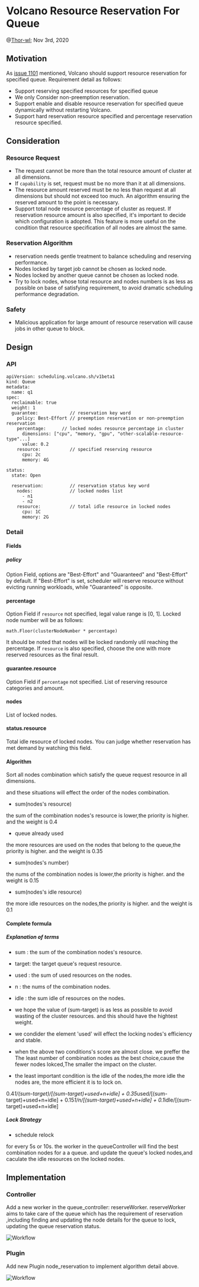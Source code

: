 # Volcano Resource Reservation For Queue

@[Thor-wl](https://github.com/Thor-wl); Nov 3rd, 2020

## Motivation
As [issue 1101](https://github.com/volcano-sh/volcano/issues/1101) mentioned, Volcano should support resource reservation
for specified queue. Requirement detail as follows:
* Support reserving specified resources for specified queue
* We only Consider non-preemption reservation. 
* Support enable and disable resource reservation for specified queue dynamically without restarting Volcano.
* Support hard reservation resource specified and percentage reservation resource specified.

## Consideration
### Resource Request
* The request cannot be more than the total resource amount of cluster at all dimensions.
* If `capability` is set, request must be no more than it at all dimensions.
* The resource amount reserved must be no less than request at all dimensions but should not exceed too much. An algorithm 
ensuring the reserved amount to the point is necessary.
* Support total node resource percentage of cluster as request. If reservation resource amount is also specified, it's
important to decide which configuration is adopted. This feature is more useful on the condition that resource specification
of all nodes are almost the same.

### Reservation Algorithm
* reservation needs gentle treatment to balance scheduling and reserving performance.
* Nodes locked by target job cannot be chosen as locked node.
* Nodes locked by another queue cannot be chosen as locked node.
* Try to lock nodes, whose total resource and nodes numbers is as less as possible on base of satisfying requirement, to avoid dramatic 
scheduling performance degradation.


### Safety
* Malicious application for large amount of resource reservation will cause jobs in other queue to block.

## Design
### API
```
apiVersion: scheduling.volcano.sh/v1beta1
kind: Queue
metadata:
  name: q1
spec:
  reclaimable: true
  weight: 1
  guarantee:            // reservation key word
    policy: Best-Effort // preemption reservation or non-preemption reservation
    percentage:      // locked nodes resource percentage in cluster
      dimensions: ["cpu", "memory, "gpu", "other-scalable-resource-type"...]  
      value: 0.2
    resource:           // specified reserving resource
      cpu: 2c
      memory: 4G

status:
  state: Open

  reservation:          // reservation status key word
    nodes:              // locked nodes list
      - n1
      - n2
    resource:           // total idle resource in locked nodes
      cpu: 1C
      memory: 2G 
```
### Detail
#### Fields
##### policy
Option Field, options are "Best-Effort" and "Guaranteed" and "Best-Effort" by default. If "Best-Effort" is set, scheduler
will reserve resource without evicting running workloads, while "Guaranteed" is opposite.
#### percentage
Option Field if `resource` not specified, legal value range is [0, 1]. Locked node number will be as follows: 
```
math.Floor(clusterNodeNumber * percentage)
```
It should be noted that nodes will be locked randomly util reaching the percentage. If `resource` is also specified, choose
the one with more reserved resources as the final result.
#### guarantee.resource
Option Field if `percentage` not specified. List of reserving resource categories and amount. 
#### nodes
List of locked nodes.
#### status.resource
Total idle resource of locked nodes. You can judge whether reservation has met demand by watching this field.

#### Algorithm

Sort all nodes combination which satisfy the queue request resource in all dimensions.

and these situations will effect the order of the nodes  combination.

* sum(nodes's resource)

the sum of the combination nodes's resource is lower,the priority is higher. and the weight is 0.4

* queue already used

the more resources are used on the nodes that belong to the queue,the priority is higher. and the weight is 0.35

* sum(nodes's number)

the nums of the combination nodes is lower,the priority is higher. and the weight is 0.15

* sum(nodes's idle resource)

the more idle resources on the nodes,the priority is higher. and the weight is 0.1

#### Complete formula 

##### Explanation of terms
* sum :    the sum of the combination nodes's resource.
* target:  the target queue's request resource.  
* used  :  the sum of used resources on the nodes.
* n     :  the nums of the combination nodes.
* idle  :  the sum idle of resources on the nodes.

* we hope the value of (sum-target) is as less as possible to avoid wasting of the cluster resources. and this should have the hightest weight. 
* we condider the element 'used' will effect the locking nodes's efficiency and stable. 
* when the above two conditions's score are almost close. we preffer the The least number of combination nodes as the best choice,cause the fewer nodes
lokced,The smaller the impact on the cluster.
* the least important condition is the idle of the nodes,the more idle the nodes are, the more efficient it is to lock on.


0.4*1/(sum-target)/[(sum-target)+used+n+idle] + 0.35*used/[(sum-target)+used+n+idle] + 0.15*1/n/[(sum-target)+used+n+idle] + 0.1*idle/[(sum-target)+used+n+idle]


##### Lock Strategy
* schedule relock

for every 5s or 10s. the worker in the  queueController  will find the best combination nodes for a a queue.
and update the queue's locked nodes,and caculate the idle resources on the locked nodes.


## Implementation
### Controller
Add a new worker in the queue_controller:  reserveWorker. reserveWorker aims to take care of the queue which has the requirement 
of reservation ,including finding and updating the node details for the queue to lock, updating the queue reservation status.

![Workflow](./images/queue_reservation_lock_workfow.png)

###  Plugin
Add new Plugin node_reservation to implement algorithm detail above.

![Workflow](./images/queue_reservation_allocate_workflow.png)